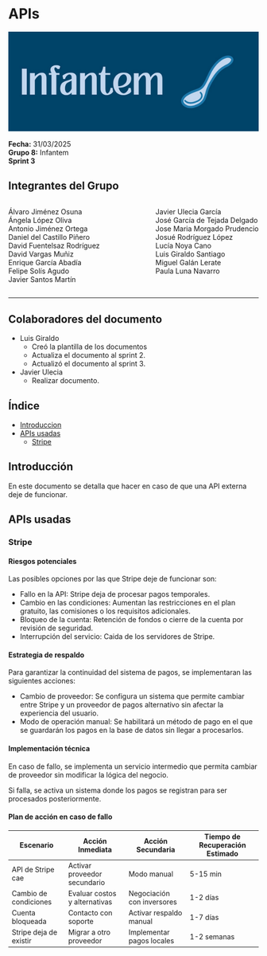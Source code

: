 # APIs

![Portada](../../images/Infantem.png)


**Fecha:** 31/03/2025  
**Grupo 8:** Infantem  
**Sprint 3**

## Integrantes del Grupo
<div style="display: flex; justify-content: space-between; gap: 2px;">
  <div>
    <ul style="padding-left: 0; list-style: none;">
      <li>Álvaro Jiménez Osuna</li>
      <li>Ángela López Oliva</li>
      <li>Antonio Jiménez Ortega</li>
      <li>Daniel del Castillo Piñero</li>
      <li>David Fuentelsaz Rodríguez</li>
      <li>David Vargas Muñiz</li>
      <li>Enrique García Abadía</li>
      <li>Felipe Solís Agudo</li>
      <li>Javier Santos Martín</li>
    </ul>
  </div>

  <div>
    <ul style="padding-left: 0; list-style: none;">
    <li>Javier Ulecia García</li>
      <li>José García de Tejada Delgado</li>
      <li>Jose Maria Morgado Prudencio</li>
      <li>Josué Rodríguez López</li>
      <li>Lucía Noya Cano</li>
      <li>Luis Giraldo Santiago</li>
      <li>Miguel Galán Lerate</li>
      <li>Paula Luna Navarro</li>
    </ul>
  </div>
</div>

---

## Colaboradores del documento
- Luis Giraldo
  - Creó la plantilla de los documentos
  - Actualiza el documento al sprint 2.
  - Actualizó el documento al sprint 3.
- Javier Ulecia
  - Realizar documento.


## Índice
- [Introduccion](#introducción)
- [APIs usadas](#apis-usadas)
  - [Stripe](#stripe)


## Introducción

En este documento se detalla que hacer en caso de que una API externa deje de funcionar.

## APIs usadas

### Stripe
#### Riesgos potenciales
Las posibles opciones por las que Stripe deje de funcionar son:
- Fallo en la API: Stripe deja de procesar pagos temporales.
- Cambio en las condiciones: Aumentan las restricciones en el plan gratuito, las comisiones o los requisitos adicionales.
- Bloqueo de la cuenta: Retención de fondos o cierre de la cuenta por revisión de seguridad.
- Interrupción del servicio: Caida de los servidores de Stripe.

#### Estrategia de respaldo

Para garantizar la continuidad del sistema de pagos, se implementaran las siguientes acciones:
- Cambio de proveedor: Se configura un sistema que permite cambiar entre Stripe y un proveedor de pagos alternativo sin afectar la experiencia del usuario.
- Modo de operación manual: Se habilitará un método de pago en el que se guardarán los pagos en la base de datos sin llegar a procesarlos.

#### Implementación técnica
En caso de fallo, se implementa un servicio intermedio que permita cambiar de proveedor sin modificar la lógica del negocio.

Si falla, se activa un sistema donde los pagos se registran para ser procesados posteriormente.

#### Plan de acción en caso de fallo

| **Escenario**              | **Acción Inmediata**          | **Acción Secundaria**       | **Tiempo de Recuperación Estimado** |
|----------------------------|------------------------------|----------------------------|--------------------------------------|
| API de Stripe cae         | Activar proveedor secundario | Modo manual                | 5-15 min                             |
| Cambio de condiciones     | Evaluar costos y alternativas | Negociación con inversores | 1-2 días                             |
| Cuenta bloqueada          | Contacto con soporte        | Activar respaldo manual    | 1-7 días                             |
| Stripe deja de existir    | Migrar a otro proveedor      | Implementar pagos locales  | 1-2 semanas                          |
